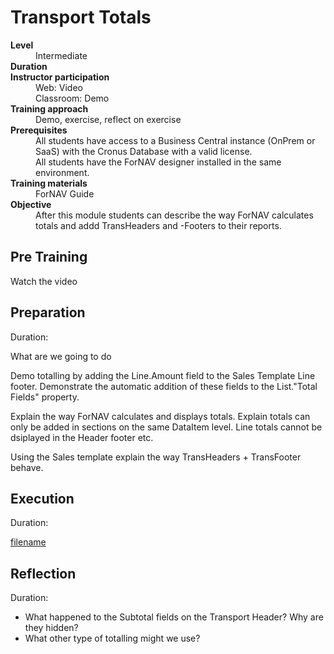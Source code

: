 # Transport Totals
<dl>
  <dt><b>Level</b></dt>
  <dd>Intermediate</dd>
  <dt><b>Duration</b></dt>
  <dd></dd>
  <dt><b>Instructor participation</b></dt>
  <dd>Web: Video<br>Classroom: Demo</dd>
  <dt><b>Training approach</b></dt>
  <dd>Demo, exercise, reflect on exercise</dd>
  <dt><b>Prerequisites</b></dt>
  <dd>All students have access to a Business Central instance (OnPrem or SaaS) with the Cronus Database with a valid license. <br> All students have the ForNAV designer installed in the same environment.</dd>
  <dt><b>Training materials</b></dt>
  <dd>ForNAV Guide</dd>
  <dt><b>Objective</b></dt>
  <dd>After this module students can describe the way ForNAV calculates totals and addd TransHeaders and -Footers to their reports.</dd>
</dl>

## Pre Training
Watch the video []()

## Preparation
Duration:

What are we going to do

Demo totalling by adding the Line.Amount field to the Sales Template Line footer. Demonstrate the automatic addition of these fields to the List."Total Fields" property.

Explain the way ForNAV calculates and displays totals. Explain totals can only be added in sections on the same DataItem level. Line totals cannot be dsiplayed in the Header footer etc.

Using the Sales template explain the way TransHeaders + TransFooter behave.

## Execution
Duration:

[filename](../../Exercises/Transport.Exercise.md ':include')

## Reflection
Duration:

* What happened to the Subtotal fields on the Transport Header? Why are they hidden?
* What other type of totalling might we use?
